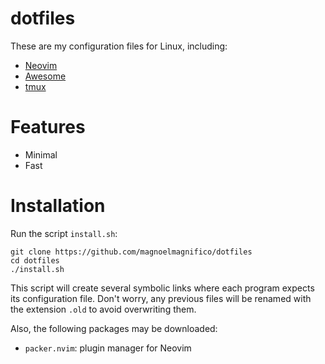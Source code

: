 # dotfiles

These are my configuration files for Linux, including:

- [Neovim](https://github.com/neovim/neovim)
- [Awesome](https://github.com/awesomeWM/awesome)
- [tmux](https://github.com/tmux/tmux)

# Features

- Minimal 
- Fast

# Installation

Run the script `install.sh`:

```
git clone https://github.com/magnoelmagnifico/dotfiles
cd dotfiles
./install.sh
```

This script will create several symbolic links where each program expects its
configuration file. Don't worry, any previous files will be renamed with the
extension `.old` to avoid overwriting them.

Also, the following packages may be downloaded:

- `packer.nvim`: plugin manager for Neovim

